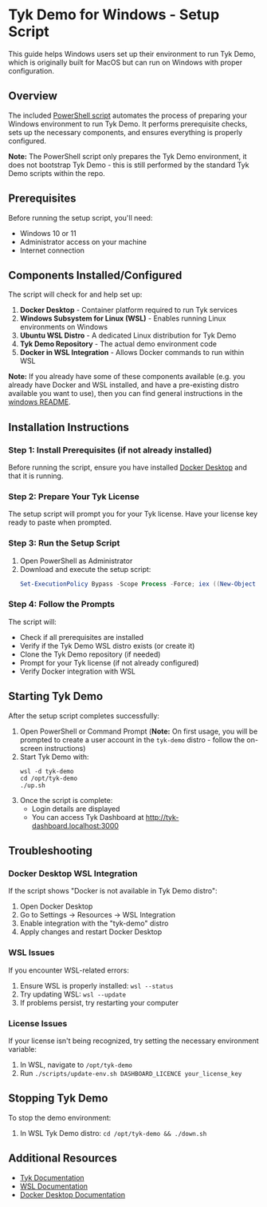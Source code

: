 # Tyk Demo for Windows - Setup Script

This guide helps Windows users set up their environment to run Tyk Demo, which is originally built for MacOS but can run on Windows with proper configuration.

## Overview

The included [PowerShell script](setup-tyk-demo.ps1) automates the process of preparing your Windows environment to run Tyk Demo. It performs prerequisite checks, sets up the necessary components, and ensures everything is properly configured.

**Note:** The PowerShell script only prepares the Tyk Demo environment, it does not bootstrap Tyk Demo - this is still performed by the standard Tyk Demo scripts within the repo.

## Prerequisites

Before running the setup script, you'll need:

- Windows 10 or 11
- Administrator access on your machine
- Internet connection

## Components Installed/Configured

The script will check for and help set up:

1. **Docker Desktop** - Container platform required to run Tyk services
2. **Windows Subsystem for Linux (WSL)** - Enables running Linux environments on Windows
3. **Ubuntu WSL Distro** - A dedicated Linux distribution for Tyk Demo
4. **Tyk Demo Repository** - The actual demo environment code
5. **Docker in WSL Integration** - Allows Docker commands to run within WSL

**Note:** If you already have some of these components available (e.g. you already have Docker and WSL installed, and have a pre-existing distro available you want to use), then you can find general instructions in the [windows README](README.md).

## Installation Instructions

### Step 1: Install Prerequisites (if not already installed)

Before running the script, ensure you have installed [Docker Desktop](https://www.docker.com/products/docker-desktop/) and that it is running.

### Step 2: Prepare Your Tyk License

The setup script will prompt you for your Tyk license. Have your license key ready to paste when prompted.

### Step 3: Run the Setup Script

1. Open PowerShell as Administrator
2. Download and execute the setup script:
   ```powershell
   Set-ExecutionPolicy Bypass -Scope Process -Force; iex ((New-Object System.Net.WebClient).DownloadString('https://raw.githubusercontent.com/TykTechnologies/tyk-demo/windows/windows/setup-tyk-demo-env.ps1'))
   ```

### Step 4: Follow the Prompts

The script will:
- Check if all prerequisites are installed
- Verify if the Tyk Demo WSL distro exists (or create it)
- Clone the Tyk Demo repository (if needed)
- Prompt for your Tyk license (if not already configured)
- Verify Docker integration with WSL

## Starting Tyk Demo

After the setup script completes successfully:

1. Open PowerShell or Command Prompt (**Note:** On first usage, you will be prompted to create a user account in the `tyk-demo` distro - follow the on-screen instructions)
2. Start Tyk Demo with:
   ```
   wsl -d tyk-demo
   cd /opt/tyk-demo
   ./up.sh
   ```
3. Once the script is complete:
   - Login details are displayed
   - You can access Tyk Dashboard at http://tyk-dashboard.localhost:3000

## Troubleshooting

### Docker Desktop WSL Integration

If the script shows "Docker is not available in Tyk Demo distro":
1. Open Docker Desktop
2. Go to Settings → Resources → WSL Integration
3. Enable integration with the "tyk-demo" distro
4. Apply changes and restart Docker Desktop

### WSL Issues

If you encounter WSL-related errors:
1. Ensure WSL is properly installed: `wsl --status`
2. Try updating WSL: `wsl --update`
3. If problems persist, try restarting your computer

### License Issues

If your license isn't being recognized, try setting the necessary environment variable:
1. In WSL, navigate to `/opt/tyk-demo`
2. Run `./scripts/update-env.sh DASHBOARD_LICENCE your_license_key`

## Stopping Tyk Demo

To stop the demo environment:
1. In WSL Tyk Demo distro: `cd /opt/tyk-demo && ./down.sh`

## Additional Resources

- [Tyk Documentation](https://tyk.io/docs/)
- [WSL Documentation](https://learn.microsoft.com/en-us/windows/wsl/)
- [Docker Desktop Documentation](https://docs.docker.com/desktop/)